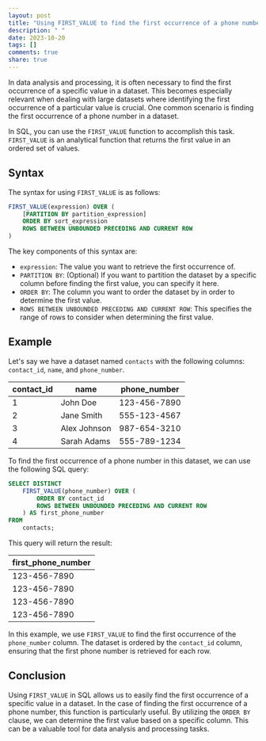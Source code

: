 ```yaml
---
layout: post
title: "Using FIRST_VALUE to find the first occurrence of a phone number in a dataset"
description: " "
date: 2023-10-20
tags: []
comments: true
share: true
---
```


In data analysis and processing, it is often necessary to find the first occurrence of a specific value in a dataset. This becomes especially relevant when dealing with large datasets where identifying the first occurrence of a particular value is crucial. One common scenario is finding the first occurrence of a phone number in a dataset.

In SQL, you can use the `FIRST_VALUE` function to accomplish this task. `FIRST_VALUE` is an analytical function that returns the first value in an ordered set of values.

## Syntax

The syntax for using `FIRST_VALUE` is as follows:

```sql
FIRST_VALUE(expression) OVER (
    [PARTITION BY partition_expression]
    ORDER BY sort_expression
    ROWS BETWEEN UNBOUNDED PRECEDING AND CURRENT ROW
) 
```

The key components of this syntax are:

- `expression`: The value you want to retrieve the first occurrence of.
- `PARTITION BY`: (Optional) If you want to partition the dataset by a specific column before finding the first value, you can specify it here.
- `ORDER BY`: The column you want to order the dataset by in order to determine the first value.
- `ROWS BETWEEN UNBOUNDED PRECEDING AND CURRENT ROW`: This specifies the range of rows to consider when determining the first value.

## Example

Let's say we have a dataset named `contacts` with the following columns: `contact_id`, `name`, and `phone_number`.

| contact_id | name        | phone_number  |
|------------|-------------|---------------|
| 1          | John Doe    | 123-456-7890  |
| 2          | Jane Smith  | 555-123-4567  |
| 3          | Alex Johnson| 987-654-3210  |
| 4          | Sarah Adams | 555-789-1234  |

To find the first occurrence of a phone number in this dataset, we can use the following SQL query:

```sql
SELECT DISTINCT
    FIRST_VALUE(phone_number) OVER (
        ORDER BY contact_id
        ROWS BETWEEN UNBOUNDED PRECEDING AND CURRENT ROW
    ) AS first_phone_number
FROM
    contacts;
```

This query will return the result:

| first_phone_number |
|--------------------|
| 123-456-7890       |
| 123-456-7890       |
| 123-456-7890       |
| 123-456-7890       |

In this example, we use `FIRST_VALUE` to find the first occurrence of the `phone_number` column. The dataset is ordered by the `contact_id` column, ensuring that the first phone number is retrieved for each row.

## Conclusion

Using `FIRST_VALUE` in SQL allows us to easily find the first occurrence of a specific value in a dataset. In the case of finding the first occurrence of a phone number, this function is particularly useful. By utilizing the `ORDER BY` clause, we can determine the first value based on a specific column. This can be a valuable tool for data analysis and processing tasks.